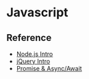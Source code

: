 # Javascript

## Reference
- [Node.js Intro](https://www.w3schools.com/nodejs/nodejs_intro.asp)
- [jQuery Intro](https://www.w3schools.com/jquery/jquery_intro.asp)
- [Promise & Async/Await](https://medium.com/@aaron.eth/js-async-and-await-pr-bab1a77f91af)

